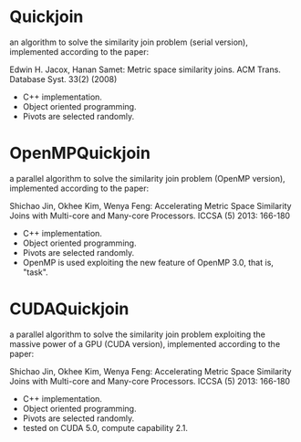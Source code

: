Quickjoin
=========

an algorithm to solve the similarity join problem (serial version), implemented according to the paper:

Edwin H. Jacox, Hanan Samet:
Metric space similarity joins. ACM Trans. Database Syst. 33(2) (2008)

* C++ implementation.
* Object oriented programming.
* Pivots are selected randomly.

OpenMPQuickjoin
=========

a parallel algorithm to solve the similarity join problem (OpenMP version), implemented according to the paper:

Shichao Jin, Okhee Kim, Wenya Feng:
Accelerating Metric Space Similarity Joins with Multi-core and Many-core Processors. ICCSA (5) 2013: 166-180

* C++ implementation.
* Object oriented programming.
* Pivots are selected randomly.
* OpenMP is used exploiting the new feature of OpenMP 3.0, that is, "task".

CUDAQuickjoin
=============
a parallel algorithm to solve the similarity join problem exploiting the massive power of a GPU (CUDA version), implemented according to the paper:

Shichao Jin, Okhee Kim, Wenya Feng:
Accelerating Metric Space Similarity Joins with Multi-core and Many-core Processors. ICCSA (5) 2013: 166-180

* C++ implementation.
* Object oriented programming.
* Pivots are selected randomly.
* tested on CUDA 5.0, compute capability 2.1.